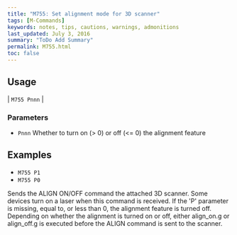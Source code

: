 ```yaml
---
title: "M755: Set alignment mode for 3D scanner" 
tags: [M-Commands]
keywords: notes, tips, cautions, warnings, admonitions
last_updated: July 3, 2016
summary: "ToDo Add Summary"
permalink: M755.html
toc: false
---
```



## Usage ##

| `M755 Pnnn` | 

### Parameters ###

+ `Pnnn` Whether to turn on (> 0) or off (<= 0) the alignment feature

## Examples ##

+ `M755 P1`
+ `M755 P0`

Sends the ALIGN ON/OFF command the attached 3D scanner. Some devices turn on a laser when this command is received. If the 'P' parameter is missing, equal to, or less than 0, the alignment feature is turned off. Depending on whether the alignment is turned on or off, either align_on.g or align_off.g is executed before the ALIGN command is sent to the scanner.
